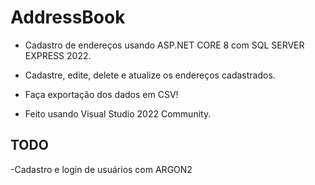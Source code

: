 # AddressBook

- Cadastro de endereços usando ASP.NET CORE 8 com SQL SERVER EXPRESS 2022.

- Cadastre, edite, delete e atualize os endereços cadastrados.

- Faça exportação dos dados em CSV!

- Feito usando Visual Studio 2022 Community.

## TODO

-Cadastro e login de usuários com ARGON2

